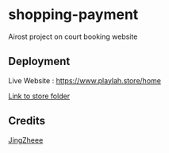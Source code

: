 # shopping-payment
Airost project on court booking website 

## Deployment
Live Website : https://www.playlah.store/home


[Link to store folder ](https://github.com/zeminlai/store)

## Credits
[JingZheee](https://github.com/JingZheee)
